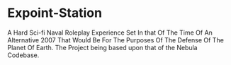 # Expoint-Station
A Hard Sci-fi Naval Roleplay Experience Set In that Of The Time Of An Alternative 2007 That Would Be For The Purposes Of The Defense Of The Planet Of Earth. The Project being based upon that of the Nebula Codebase.
